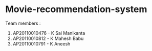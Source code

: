# Movie-recommendation-system

Team members :
1) AP20110010476 - K Sai Manikanta
2) AP20110010812 - K Mahesh Babu
3) AP20110010791 - K Aneesh
